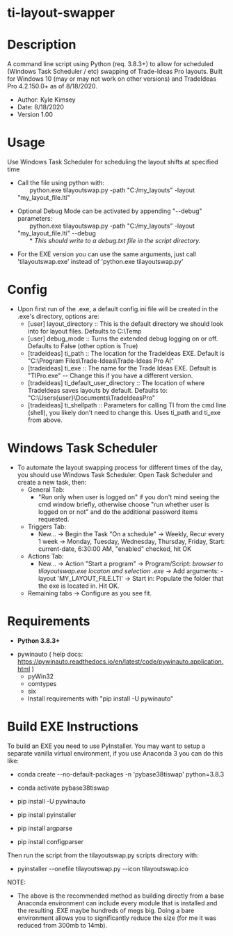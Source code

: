# ti-layout-swapper


# Description
A command line script using Python (req. 3.8.3+) to allow for scheduled (Windows Task Scheduler / etc) swapping of Trade-Ideas Pro layouts. Built for Windows 10 (may or may not work on other versions) and TradeIdeas Pro 4.2.150.0+ as of 8/18/2020.

- Author: Kyle Kimsey
- Date: 8/18/2020
- Version 1.00

# Usage
Use Windows Task Scheduler for scheduling the layout shifts at specified time
* Call the file using python with:  
&nbsp;&nbsp;&nbsp;&nbsp;&nbsp;&nbsp; python.exe tilayoutswap.py -path "C:/my_layouts" -layout "my_layout_file.lti"
            
* Optional Debug Mode can be activated by appending "--debug" parameters:  
&nbsp;&nbsp;&nbsp;&nbsp;&nbsp;&nbsp; python.exe tilayoutswap.py -path "C:/my_layouts" -layout "my_layout_file.lti" --debug  
&nbsp;&nbsp;&nbsp;&nbsp;&nbsp;&nbsp; * *This should write to a debug.txt file in the script directory.*

* For the EXE version you can use the same arguments, just call 'tilayoutswap.exe' instead of 'python.exe tilayoutswap.py'
      
# Config
- Upon first run of the .exe, a default config.ini file will be created in the .exe's directory, options are:
    - [user] layout_directory :: This is the default directory we should look into for layout files. Defaults to C:\Temp
    - [user] debug_mode :: Turns the extended debug logging on or off. Defaults to False (other option is True)
    - [tradeideas] ti_path :: The location for the TradeIdeas EXE. Default is "C:\Program Files\Trade-Ideas\Trade-Ideas Pro AI\"
    - [tradeideas] ti_exe :: The name for the Trade Ideas EXE. Default is "TIPro.exe" -- Change this if you have a different version.
    - [tradeideas] ti_default_user_directory :: The location of where TradeIdeas saves layouts by default. Defaults to: "C:\Users\{user}\Documents\TradeIdeasPro"
    - [tradeideas] ti_shellpath :: Parameters for calling TI from the cmd line (shell), you likely don't need to change this. Uses ti_path and ti_exe from above.

# Windows Task Scheduler
- To automate the layout swapping process for different times of the day, you should use Windows Task Scheduler. Open Task Scheduler and create a new task, then:
    - General Tab:
        - "Run only when user is logged on" if you don't mind seeing the cmd window briefly, otherwise choose "run whether user is logged on or not" and do the additional password items requested.
    - Triggers Tab:
        - New... → Begin the Task "On a schedule" → Weekly, Recur every 1 week → Monday, Tuesday, Wednesday, Thursday, Friday, Start: current-date, 6:30:00 AM, "enabled" checked, hit OK
    - Actions Tab:
        - New... → Action "Start a program" → Program/Script: *browser to tilayoutswap.exe locaton and selection .exe* → Add arguments: -layout 'MY_LAYOUT_FILE.LTI' → Start in: Populate the folder that the exe is located in. Hit OK.
    - Remaining tabs → Configure as you see fit.       

      
# Requirements
* **Python 3.8.3+**
- pywinauto   ( help docs: https://pywinauto.readthedocs.io/en/latest/code/pywinauto.application.html )
    - pyWin32
    - comtypes
    - six     
    - Install requirements with "pip install -U pywinauto"
    
    
# Build EXE Instructions
To build an EXE you need to use PyInstaller. You may want to setup a separate vanilla virtual environment, if you use Anaconda 3 you can do this like:

* conda create --no-default-packages -n 'pybase38tiswap' python=3.8.3
* conda activate pybase38tiswap

* pip install -U pywinauto
* pip install pyinstaller
* pip install argparse
* pip install configparser

Then run the script from the tilayoutswap.py scripts directory with:

* pyinstaller --onefile tilayoutswap.py --icon tilayoutswap.ico

NOTE:
- The above is the recommended method as building directly from a base Anaconda environment can include every module that is installed and the resulting .EXE maybe hundreds of megs big. Doing a bare environment allows you to significantly reduce the size (for me it was reduced from 300mb to 14mb).
